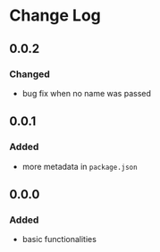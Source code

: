 # Change Log

## 0.0.2

### Changed

- bug fix when no name was passed

## 0.0.1

### Added

- more metadata in `package.json`

## 0.0.0

### Added

- basic functionalities
